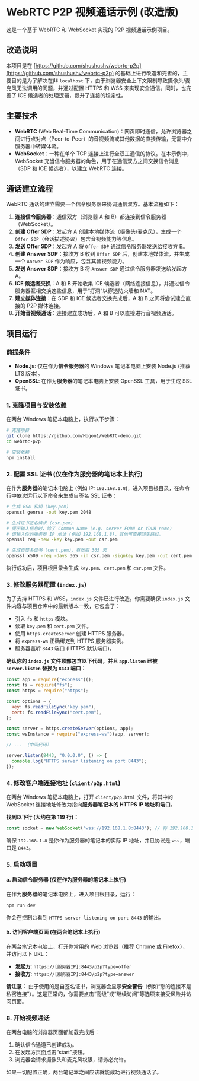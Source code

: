 # WebRTC P2P 视频通话示例 (改造版)

这是一个基于 WebRTC 和 WebSocket 实现的 P2P 视频通话示例项目。

## 改造说明

本项目是在 [https://github.com/shushushv/webrtc-p2p](https://github.com/shushushv/webrtc-p2p) 的基础上进行改造和完善的，主要目的是为了解决在非 `localhost` 下，由于浏览器安全上下文限制导致摄像头/麦克风无法调用的问题，并通过配置 HTTPS 和 WSS 来实现安全通信。同时，也完善了 ICE 候选者的处理逻辑，提升了连接的稳定性。

## 主要技术

- **WebRTC** (Web Real-Time Communication)：网页即时通信，允许浏览器之间进行点对点（Peer-to-Peer）的音视频流或其他数据的直接传输，无需中介服务器中转媒体流。
- **WebSocket**：一种在单个 TCP 连接上进行全双工通信的协议。在本示例中，WebSocket 充当信令服务器的角色，用于在通信双方之间交换信令消息（SDP 和 ICE 候选者），以建立 WebRTC 连接。

## 通话建立流程

WebRTC 通话的建立需要一个信令服务器来协调通信双方。基本流程如下：

1.  **连接信令服务器**：通信双方（浏览器 A 和 B）都连接到信令服务器（WebSocket）。
2.  **创建 Offer SDP**：发起方 A 创建本地媒体流（摄像头/麦克风），生成一个 `Offer SDP`（会话描述协议）包含音视频能力等信息。
3.  **发送 Offer SDP**：发起方 A 将 `Offer SDP` 通过信令服务器发送给接收方 B。
4.  **创建 Answer SDP**：接收方 B 收到 `Offer SDP` 后，创建本地媒体流，并生成一个 `Answer SDP` 作为响应，包含其音视频能力。
5.  **发送 Answer SDP**：接收方 B 将 `Answer SDP` 通过信令服务器发送给发起方 A。
6.  **ICE 候选者交换**：A 和 B 开始收集 ICE 候选者（网络连接信息），并通过信令服务器互相交换这些信息，用于“打洞”以穿透防火墙和 NAT。
7.  **建立媒体连接**：在 SDP 和 ICE 候选者交换完成后，A 和 B 之间将尝试建立直接的 P2P 媒体连接。
8.  **开始音视频通话**：连接建立成功后，A 和 B 可以直接进行音视频通话。

## 项目运行

### 前提条件

-   **Node.js**: 仅在作为**信令服务器**的 Windows 笔记本电脑上安装 Node.js (推荐 LTS 版本)。
-   **OpenSSL**: 在作为**服务器**的笔记本电脑上安装 OpenSSL 工具，用于生成 SSL 证书。

### 1. 克隆项目与安装依赖

在两台 Windows 笔记本电脑上，执行以下步骤：

```bash
# 克隆项目
git clone https://github.com/Hogon1/WebRTC-demo.git
cd webrtc-p2p

# 安装依赖
npm install
```

### 2. 配置 SSL 证书 (仅在作为服务器的笔记本上执行)

在作为**服务器**的笔记本电脑上 (例如 IP: `192.168.1.8`)，进入项目根目录，在命令行中依次运行以下命令来生成自签名 SSL 证书：

```bash
# 生成 RSA 私钥 (key.pem)
openssl genrsa -out key.pem 2048

# 生成证书签名请求 (csr.pem)
# 提示输入信息时，除了 Common Name (e.g. server FQDN or YOUR name)
# 请输入你的服务器 IP 地址 (例如 192.168.1.8)，其他可直接回车跳过。
openssl req -new -key key.pem -out csr.pem

# 生成自签名证书 (cert.pem)，有效期 365 天
openssl x509 -req -days 365 -in csr.pem -signkey key.pem -out cert.pem
```

执行成功后，项目根目录会生成 `key.pem`、`cert.pem` 和 `csr.pem` 文件。

### 3. 修改服务器配置 (`index.js`)

为了支持 HTTPS 和 WSS，`index.js` 文件已进行改造。你需要确保 `index.js` 文件内容与项目仓库中的最新版本一致，它包含了：

- 引入 `fs` 和 `https` 模块。
- 读取 `key.pem` 和 `cert.pem` 文件。
- 使用 `https.createServer` 创建 HTTPS 服务器。
- 将 `express-ws` 正确绑定到 HTTPS 服务器实例。
- 服务器监听 `8443` 端口 (HTTPS 默认端口)。

**确认你的 `index.js` 文件顶部包含以下代码，并且 `app.listen` 已被 `server.listen` 替换为 `8443` 端口：**

```javascript
const app = require("express")();
const fs = require("fs");
const https = require("https");

const options = {
  key: fs.readFileSync("key.pem"),
  cert: fs.readFileSync("cert.pem"),
};

const server = https.createServer(options, app);
const wsInstance = require("express-ws")(app, server);

// ... （中间代码）

server.listen(8443, "0.0.0.0", () => {
  console.log("HTTPS server listening on port 8443");
});
```

### 4. 修改客户端连接地址 (`client/p2p.html`)

在两台 Windows 笔记本电脑上，打开 `client/p2p.html` 文件，将其中的 WebSocket 连接地址修改为指向**服务器笔记本的 HTTPS IP 地址和端口**。

**找到以下行 (大约在第 119 行)：**

```javascript
const socket = new WebSocket("wss://192.168.1.8:8443"); // 将 192.168.1.8 替换为你的服务器实际 IP
```

确保 `192.168.1.8` 是你作为服务器的笔记本的实际 IP 地址，并且协议是 `wss`，端口是 `8443`。

### 5. 启动项目

#### a. 启动信令服务器 (仅在作为服务器的笔记本上执行)

在作为**服务器**的笔记本电脑上，进入项目根目录，运行：

```bash
npm run dev
```

你会在控制台看到 `HTTPS server listening on port 8443` 的输出。

#### b. 访问客户端页面 (在两台笔记本上执行)

在两台笔记本电脑上，打开你常用的 Web 浏览器（推荐 Chrome 或 Firefox），并访问以下 URL：

- **发起方**: `https://[服务器IP]:8443/p2p?type=offer`
- **接收方**: `https://[服务器IP]:8443/p2p?type=answer`

**请注意：**
由于使用的是自签名证书，浏览器会显示**安全警告**（例如“您的连接不是私密连接”）。这是正常的，你需要点击“高级”或“继续访问”等选项来接受风险并访问页面。

### 6. 开始视频通话

在两台电脑的浏览器页面都加载完成后：

1.  确认信令通道已创建成功。
2.  在发起方页面点击“start”按钮。
3.  浏览器会请求摄像头和麦克风权限，请务必允许。

如果一切配置正确，两台笔记本之间应该就能成功进行视频通话了。

